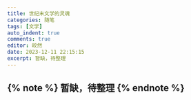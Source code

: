 ```yaml
---
title: 世纪末文学的灵魂
categories: 随笔
tags: [文学]
auto_indent: true
comments: true
editor: 皎然
date: 2023-12-11 22:15:15
excerpt: 暂缺，待整理
---
```

{% note %}
暂缺，待整理
{% endnote %}
---

